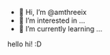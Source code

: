 - 👋 Hi, I’m @amthreeix
- 👀 I’m interested in ...
- 🌱 I’m currently learning ...


<p>hello hi! :D</p>
  


